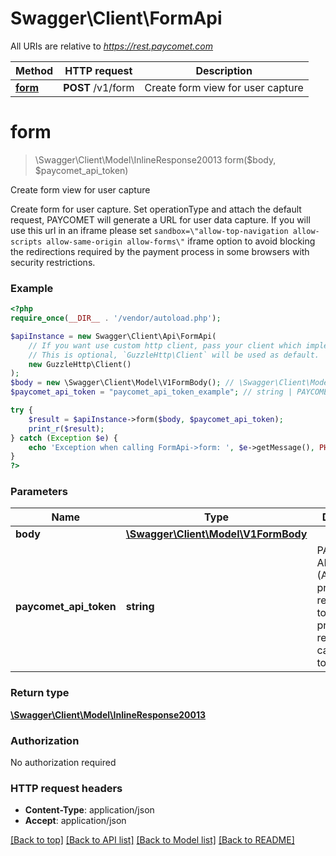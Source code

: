 # Swagger\Client\FormApi

All URIs are relative to *https://rest.paycomet.com*

Method | HTTP request | Description
------------- | ------------- | -------------
[**form**](FormApi.md#form) | **POST** /v1/form | Create form view for user capture

# **form**
> \Swagger\Client\Model\InlineResponse20013 form($body, $paycomet_api_token)

Create form view for user capture

Create form for user capture. Set operationType and attach the default request, PAYCOMET will generate a URL for user data capture. If you will use this url in an iframe please set `sandbox=\"allow-top-navigation allow-scripts allow-same-origin allow-forms\"` iframe option to avoid blocking the redirections required by the payment process in some browsers with security restrictions.

### Example
```php
<?php
require_once(__DIR__ . '/vendor/autoload.php');

$apiInstance = new Swagger\Client\Api\FormApi(
    // If you want use custom http client, pass your client which implements `GuzzleHttp\ClientInterface`.
    // This is optional, `GuzzleHttp\Client` will be used as default.
    new GuzzleHttp\Client()
);
$body = new \Swagger\Client\Model\V1FormBody(); // \Swagger\Client\Model\V1FormBody | 
$paycomet_api_token = "paycomet_api_token_example"; // string | PAYCOMET API key (Authorization privilege required, token actions privilege required in case of tokenization)

try {
    $result = $apiInstance->form($body, $paycomet_api_token);
    print_r($result);
} catch (Exception $e) {
    echo 'Exception when calling FormApi->form: ', $e->getMessage(), PHP_EOL;
}
?>
```

### Parameters

Name | Type | Description  | Notes
------------- | ------------- | ------------- | -------------
 **body** | [**\Swagger\Client\Model\V1FormBody**](../Model/V1FormBody.md)|  | [optional]
 **paycomet_api_token** | **string**| PAYCOMET API key (Authorization privilege required, token actions privilege required in case of tokenization) | [optional]

### Return type

[**\Swagger\Client\Model\InlineResponse20013**](../Model/InlineResponse20013.md)

### Authorization

No authorization required

### HTTP request headers

 - **Content-Type**: application/json
 - **Accept**: application/json

[[Back to top]](#) [[Back to API list]](../../README.md#documentation-for-api-endpoints) [[Back to Model list]](../../README.md#documentation-for-models) [[Back to README]](../../README.md)

